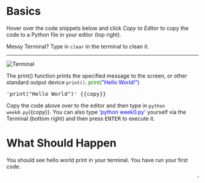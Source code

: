 # Basics
Hover over the code snippets below and click *Copy to Editor* to copy the code to a Python file in your editor (top right).

Messy Terminal? Type in `clear` in the terminal to clean it.

<hr>

![Terminal](./assets/HelloWorld.png)

The print() function prints the specified message to the screen, or other standard output device ```print()```. <span style="color:green">print(</span><span style="color:blue">"Hello World!")</span>

<pre class="file" data-filename="week0.py" data-target="replace">
'print("Hello World")' {{copy}}
</pre> 

Copy the code above over to the editor and then type in 
`python week0.py`{{copy}}. You can also type <span style="color:blue">'python week0.py'</span> yourself via the Terminal (bottom right) and then press <kbd>ENTER</kbd> to execute it.


# What Should Happen
You should see hello world print in your terminal. You have run your first code.

<marquee style='color: blue;'><b>Yay you've completed part 1!</b></marquee>
